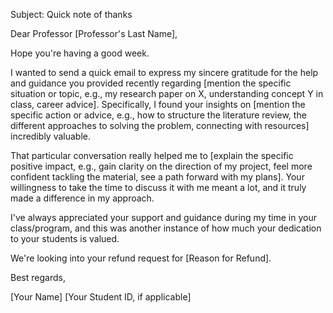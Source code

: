 Subject: Quick note of thanks

Dear Professor [Professor's Last Name],

Hope you're having a good week.

I wanted to send a quick email to express my sincere gratitude for the help and guidance you provided recently regarding [mention the specific situation or topic, e.g., my research paper on X, understanding concept Y in class, career advice]. Specifically, I found your insights on [mention the specific action or advice, e.g., how to structure the literature review, the different approaches to solving the problem, connecting with resources] incredibly valuable.

That particular conversation really helped me to [explain the specific positive impact, e.g., gain clarity on the direction of my project, feel more confident tackling the material, see a path forward with my plans]. Your willingness to take the time to discuss it with me meant a lot, and it truly made a difference in my approach.

I've always appreciated your support and guidance during my time in your class/program, and this was another instance of how much your dedication to your students is valued.

We're looking into your refund request for [Reason for Refund].

Best regards,

[Your Name]
[Your Student ID, if applicable]